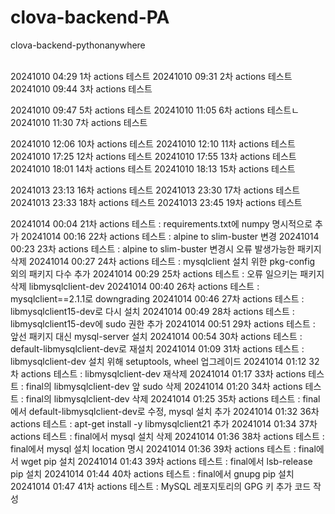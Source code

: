 # clova-backend-PA
clova-backend-pythonanywhere

<br>
20241010 04:29 1차 actions 테스트
20241010 09:31 2차 actions 테스트
20241010 09:44 3차 actions 테스트

20241010 09:47 5차 actions 테스트
20241010 11:05 6차 actions 테스트ㄴ
20241010 11:30 7차 actions 테스트

20241010 12:06 10차 actions 테스트
20241010 12:10 11차 actions 테스트
20241010 17:25 12차 actions 테스트
20241010 17:55 13차 actions 테스트
20241010 18:01 14차 actions 테스트
20241010 18:13 15차 actions 테스트

20241013 23:13 16차 actions 테스트
20241013 23:30 17차 actions 테스트
20241013 23:33 18차 actions 테스트
20241013 23:45 19차 actions 테스트

20241014 00:04 21차 actions 테스트 : requirements.txt에 numpy 명시적으로 추가
20241014 00:16 22차 actions 테스트 : alpine to slim-buster 변경
20241014 00:23 23차 actions 테스트 : alpine to slim-buster 변경시 오류 발생가능한 패키지 삭제
20241014 00:27 24차 actions 테스트 : mysqlclient 설치 위한 pkg-config 외의 패키지 다수 추가
20241014 00:29 25차 actions 테스트 : 오류 일으키는 패키지 삭제 libmysqlclient-dev
20241014 00:40 26차 actions 테스트 : mysqlclient==2.1.1로 downgrading
20241014 00:46 27차 actions 테스트 : libmysqlclient15-dev로 다시 설치
20241014 00:49 28차 actions 테스트 : libmysqlclient15-dev에 sudo 권한 추가
20241014 00:51 29차 actions 테스트 : 앞선 패키지 대신 mysql-server 설치
20241014 00:54 30차 actions 테스트 : default-libmysqlclient-dev로 재설치
20241014 01:09 31차 actions 테스트 : libmysqlclient-dev 설치 위해 setuptools, wheel 업그레이드
20241014 01:12 32차 actions 테스트 : libmysqlclient-dev 재삭제 
20241014 01:17 33차 actions 테스트 : final의 libmysqlclient-dev 앞 sudo 삭제
20241014 01:20 34차 actions 테스트 : final의 libmysqlclient-dev 삭제
20241014 01:25 35차 actions 테스트 : final에서 default-libmysqlclient-dev로 수정, mysql 설치 추가
20241014 01:32 36차 actions 테스트 : apt-get install -y libmysqlclient21 추가
20241014 01:34 37차 actions 테스트 : final에서 mysql 설치 삭제
20241014 01:36 38차 actions 테스트 : final에서 mysql 설치 location 명시
20241014 01:36 39차 actions 테스트 : final에서 wget pip 설치
20241014 01:43 39차 actions 테스트 : final에서 lsb-release pip 설치
20241014 01:44 40차 actions 테스트 : final에서 gnupg pip 설치
20241014 01:47 41차 actions 테스트 : MySQL 레포지토리의 GPG 키 추가 코드 작성